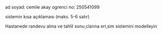ad soyad: cemile akay
ogrenci no: 250541099

sistemin kısa açıklaması (maks. 5-6 satır)

Hastanede randevu alma ve tahlil sonu¸clarına eri¸sim sistemini modelleyin
